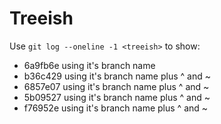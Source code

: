 Treeish
=====================

Use `git log --oneline -1 <treeish>` to show:

- 6a9fb6e using it's branch name
- b36c429 using it's branch name plus ^ and ~
- 6857e07 using it's branch name plus ^ and ~
- 5b09527 using it's branch name plus ^ and ~
- f76952e using it's branch name plus ^ and ~
